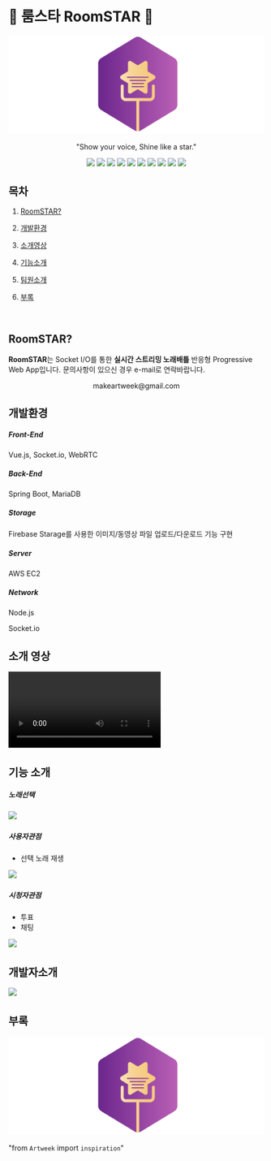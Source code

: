 # :star2: 룸스타 RoomSTAR :star2:

![logo2](README.assets/logo2.png)

<p align="center">
"Show your voice, Shine like a star."
</p>

<p align="center">
  <img src="http://img.shields.io/:license-mit-green.svg"/>
  <img src="https://img.shields.io/badge/network-socket.io-black.svg"/>
  <img src="https://img.shields.io/badge/network-webRTC-purple.svg"/>
  <img src="https://img.shields.io/badge/framework-vue.js-green.svg"/>
<img src="https://img.shields.io/badge/language-javascript-yellow.svg"/>
<img src="https://img.shields.io/badge/language-java-blue.svg"/>
<img src="https://img.shields.io/badge/server-spring-brightgreen.svg"/>
<img src="https://img.shields.io/badge/server-node.js-brightgreen.svg"/>
<img src="https://img.shields.io/badge/DB-firebase-red.svg"/>
<img src="https://img.shields.io/badge/DB-mariaDB-brown.svg"/>
</p>


## 목차

1. [RoomSTAR?](#RoomSTAR?)

2. [개발환경](#개발환경)

3. [소개영상](#소개영상)

4. [기능소개](#기능소개)

5. [팀원소개](#팀원소개)

6. [부록](#부록)

   ​     

## RoomSTAR?

**RoomSTAR**는 Socket I/O를 통한 **실시간 스트리밍 노래배틀** 반응형 Progressive Web App입니다. 문의사항이 있으신 경우 e-mail로 연락바랍니다.

<p align="center">makeartweek@gmail.com</p>



## 개발환경

##### Front-End 

Vue.js, Socket.io, WebRTC

##### Back-End

Spring Boot, MariaDB

##### Storage

Firebase Starage를 사용한 이미지/동영상 파일 업로드/다운로드 기능 구현

##### Server

AWS EC2

##### Network

Node.js 

Socket.io




## 소개 영상



<video src="">
</video>








## 기능 소개



##### 노래선택

<img src="README.assets/MusicSelectCut.gif">



##### 사용자관점

- 선택 노래 재생

<img src="README.assets/SingerCut.gif">



##### 시청자관점

- 투표
- 채팅

<img src="README.assets/WatcherCut.gif">





## 개발자소개

<img src="README.assets/Intro.gif">



## 부록

![logo2](README.assets/logo2.png)



"from `Artweek` import `inspiration`"